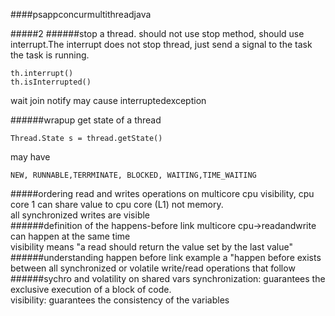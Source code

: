 ####psappconcurmultithreadjava

#####2
######stop a thread.
should not use stop method, should use interrupt.The interrupt does not stop thread, just send a signal to the task the task is running.
```
th.interrupt()
th.isInterrupted()
```
wait join notify may cause interruptedexception

######wrapup
get state of a thread
```
Thread.State s = thread.getState()
```
may have
```
NEW, RUNNABLE,TERRMINATE, BLOCKED, WAITING,TIME_WAITING
```
#####ordering read and writes operations on multicore cpu
visibility, cpu core 1 can share value to cpu core (L1) not memory.  
all synchronized writes are visible  
######definition of the happens-before link
multicore cpu->readandwrite can happen at the same time  
visibility means "a read should return the value set by the last value"
######understanding happen before link example
a "happen before exists between all synchronized or volatile write/read operations that follow
######sychro and volatility on shared vars
synchronization: guarantees the exclusive execution of a block of code.  
visibility: guarantees the consistency of the variables